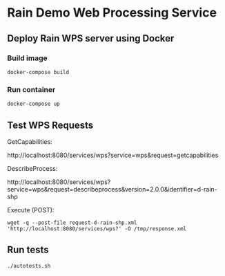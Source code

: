 # Rain Demo Web Processing Service

## Deploy Rain WPS server using Docker

### Build image

    docker-compose build
    
### Run container

    docker-compose up
    
## Test WPS Requests

GetCapabilities:

http://localhost:8080/services/wps?service=wps&request=getcapabilities
    
DescribeProcess:

http://localhost:8080/services/wps?service=wps&request=describeprocess&version=2.0.0&identifier=d-rain-shp
    
Execute (POST):

```
wget -q --post-file request-d-rain-shp.xml 'http://localhost:8080/services/wps?' -O /tmp/response.xml
```

## Run tests

```
./autotests.sh
```
